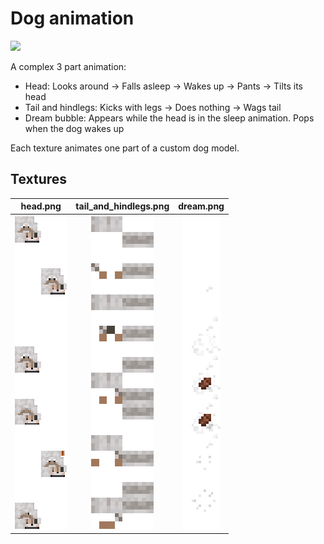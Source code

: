 # Dog animation
<img src="dog.gif" width="400" style="image-rendering: pixelated; image-rendering: -moz-crisp-edges; image-rendering: crisp-edges;"/>

A complex 3 part animation:
- Head: Looks around -> Falls asleep -> Wakes up -> Pants -> Tilts its head
- Tail and hindlegs: Kicks with legs -> Does nothing -> Wags tail
- Dream bubble: Appears while the head is in the sleep animation. Pops when the dog wakes up

Each texture animates one part of a custom dog model.

## Textures
<table>
  <tr>
    <th>head.png</th>
    <th>tail_and_hindlegs.png</th>
    <th>dream.png</th>
  </tr>
  <tr>
    <th><img src="head.png" height="500" style="image-rendering: pixelated; image-rendering: -moz-crisp-edges; image-rendering: crisp-edges;"/></th>
    <th><img src="tail_and_hindlegs.png" height="500" style="image-rendering: pixelated; image-rendering: -moz-crisp-edges; image-rendering: crisp-edges;"/></th>
    <th><img src="dream.png" height="500" style="image-rendering: pixelated; image-rendering: -moz-crisp-edges; image-rendering: crisp-edges;"/></th>
  </tr>
</table>
